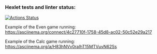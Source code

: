 ### Hexlet tests and linter status:
[![Actions Status](https://github.com/DmitriiGalushko/java-project-61/workflows/hexlet-check/badge.svg)](https://github.com/DmitriiGalushko/java-project-61/actions)

Example of the Even game running:
https://asciinema.org/connect/4c27710f-1758-45d8-ac02-50c52e29a217

Example of the Calc game running:
https://asciinema.org/a/H83hNVv0raIhT15MTVuvN62Ss